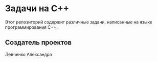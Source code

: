<!DOCTYPE html>
<html lang="en">
<head>
    <meta charset="UTF-8">
    <meta name="viewport" content="width=device-width, initial-scale=1.0">
</head>
<body>

<h1>Задачи на C++</h1>

<p>Этот репозиторий содержит различные задачи, написанные на языке программирования C++.</p>

<h2>Создатель проектов</h2>
<p>Левченко Александра</p>

</body>
</html>
